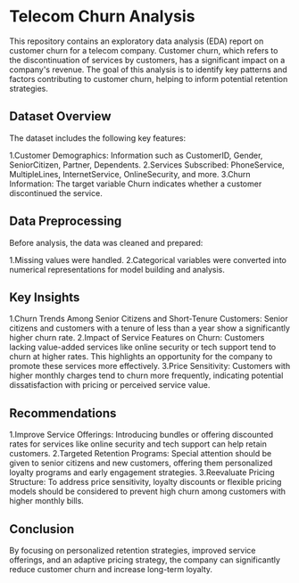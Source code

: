 # Telecom Churn Analysis
This repository contains an exploratory data analysis (EDA) report on customer churn for a telecom company. Customer churn, which refers to the discontinuation of services by customers, has a significant impact on a company's revenue. The goal of this analysis is to identify key patterns and factors contributing to customer churn, helping to inform potential retention strategies.

## Dataset Overview
The dataset includes the following key features:

1.Customer Demographics: Information such as CustomerID, Gender, SeniorCitizen, Partner,
Dependents.
2.Services Subscribed: PhoneService, MultipleLines, InternetService, OnlineSecurity, and more.
3.Churn Information: The target variable Churn indicates whether a customer discontinued the 
service.

## Data Preprocessing
Before analysis, the data was cleaned and prepared:

1.Missing values were handled.
2.Categorical variables were converted into numerical representations for model building and analysis.

## Key Insights
1.Churn Trends Among Senior Citizens and Short-Tenure Customers:
Senior citizens and customers with a tenure of less than a year show a significantly higher churn rate.
2.Impact of Service Features on Churn:
Customers lacking value-added services like online security or tech support tend to churn at higher rates. This highlights an opportunity for the company to promote these services more effectively.
3.Price Sensitivity:
Customers with higher monthly charges tend to churn more frequently, indicating potential dissatisfaction with pricing or perceived service value.

## Recommendations
1.Improve Service Offerings: Introducing bundles or offering discounted rates for services like online security and tech support can help retain customers.
2.Targeted Retention Programs: Special attention should be given to senior citizens and new customers, offering them personalized loyalty programs and early engagement strategies.
3.Reevaluate Pricing Structure: To address price sensitivity, loyalty discounts or flexible pricing models should be considered to prevent high churn among customers with higher monthly bills.

## Conclusion
By focusing on personalized retention strategies, improved service offerings, and an adaptive pricing strategy, the company can significantly reduce customer churn and increase long-term loyalty.
